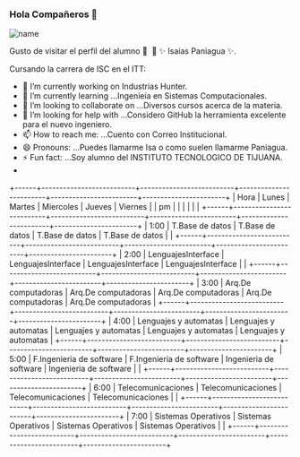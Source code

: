### Hola Compañeros 👋 
![name](https://user-images.githubusercontent.com/54996015/109453433-eaa4e680-7a06-11eb-9e85-97948283080d.png)

Gusto de visitar el perfil del alumno 👨 ‍ 🏫 ✨ Isaias Paniagua ✨.

Cursando la carrera de ISC en el ITT:

- 🔭 I’m currently working on  Industrias Hunter.
- 🌱 I’m currently learning ...Ingenieía en Sistemas Computacionales.
- 👯 I’m looking to collaborate on ...Diversos cursos acerca de la materia.
- 🤔 I’m looking for help with ...Considero GitHub la herramienta excelente para el nuevo ingeniero.
- 📫 How to reach me: ...Cuento con Correo Institucional.
- 😄 Pronouns: ...Puedes llamarme Isa o como suelen llamarme Paniagua.
- ⚡ Fun fact: ...Soy alumno del INSTITUTO TECNOLOGICO DE TIJUANA.
-
+------+--------------------------+--------------------------+------------------------+------------------------+-----------------------+
| Hora | Lunes                    | Martes                   | Miercoles              | Jueves                 | Viernes               |
|  pm  |                          |                          |                        |                        |                       |
+------+--------------------------+--------------------------+------------------------+------------------------+-----------------------+
| 1:00 | T.Base de datos          | T.Base de datos          | T.Base de datos        | T.Base de datos        |                       |
+------+--------------------------+--------------------------+------------------------+------------------------+-----------------------+
| 2:00 | LenguajesInterface       | LenguajesInterface       | LenguajesInterface     | LenguajesInterface     |                       |
+------+--------------------------+--------------------------+------------------------+------------------------+-----------------------+
| 3:00 | Arq.De computadoras      | Arq.De computadoras      | Arq.De computadoras    | Arq.De computadoras    | Arq.De computadoras   |
+------+--------------------------+--------------------------+------------------------+------------------------+-----------------------+
| 4:00 | Lenguajes y automatas    | Lenguajes y automatas    | Lenguajes y automatas  | Lenguajes y automatas  | Lenguajes y automatas |
+------+--------------------------+--------------------------+------------------------+------------------------+-----------------------+
| 5:00 | F.Ingenieria de software | F.Ingenieria de software | Ingenieria de software | Ingenieria de software |                       |
+------+--------------------------+--------------------------+------------------------+------------------------+-----------------------+
| 6:00 | Telecomunicaciones       | Telecomunicaciones       | Telecomunicaciones     | Telecomunicaciones     |                       |
+------+--------------------------+--------------------------+------------------------+------------------------+-----------------------+
| 7:00 | Sistemas Operativos      | Sistemas Operativos      | Sistemas Operativos    | Sistemas Operativos    |                       |
+------+--------------------------+--------------------------+------------------------+------------------------+-----------------------+
